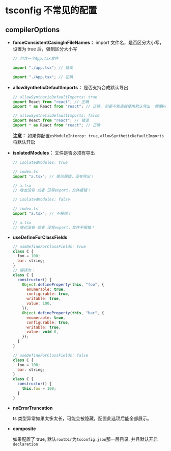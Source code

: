# tsconfig 不常见的配置

## compilerOptions

- **forceConsistentCasingInFileNames：** import 文件名，是否区分大小写，设置为 true 后，强制区分大小写

  ```js
  // 包含一个App.tsx文件

  import "./app.tsx"; // 错误

  import "./App.tsx"; // 正确
  ```

- **allowSyntheticDefaultImports：** 是否支持合成默认导出

  ```js
  // allowSyntheticDefaultImports: true
  import React from "react"; // 正确
  import * as React from "react"; // 正确, 但是不能直接使用默认导出  需要React.default

  // allowSyntheticDefaultImports: false
  import React from "react"; // 错误
  import * as React from "react"; // 正确
  ```

  **注意：** 如果你配置`esModuleInterop: true`, `allowSyntheticDefaultImports`将默认开启

- **isolatedModules：** 文件是否必须有导出

  ```js
  // isolatedModules: true

  // index.ts
  import "a.tsx"; // 提示报错，没有导出！

  // a.tsx
  // 啥也没有 或者 没写export，文件报错！
  ```

  ```js
  // isolatedModules: false

  // index.ts
  import "a.tsx"; // 不报错！

  // a.tsx
  // 啥也没有 或者 没写export，文件不报错！
  ```

- **useDefineForClassFields**

  ```js
  // useDefineForClassFields: true
  class C {
    foo = 100;
    bar: string;
  }
  // 编译为：
  class C {
    constructor() {
      Object.defineProperty(this, "foo", {
        enumerable: true,
        configurable: true,
        writable: true,
        value: 100,
      });
      Object.defineProperty(this, "bar", {
        enumerable: true,
        configurable: true,
        writable: true,
        value: void 0,
      });
    }
  }
  ```

  ```js
  // useDefineForClassFields: false
  class C {
    foo = 100;
    bar: string;
  }
  class C {
    constructor() {
      this.foo = 100;
    }
  }
  ```

- **noErrorTruncation**

  ts 类型异常如果太多太长，可能会被隐藏，配置此选项后能全部展示。

- **composite**

  如果配置了 true, 默认`rootDir`为`tsconfig.json`那一层目录, 并且默认开启`declaretion`
